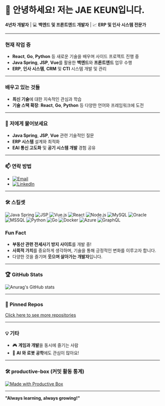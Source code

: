 # 👋 안녕하세요! 저는 JAE KEUN입니다.

**4년차 개발자** | 💻 **백엔드 및 프론트엔드 개발자** | 📈 **ERP 및 인사 시스템 전문가**

---

###  **현재 작업 중**
- **React**, **Go**, **Python** 등 새로운 기술을 배우며 사이드 프로젝트 진행 중
- **Java Spring**, **JSP**, **Vue**를 활용한 **백엔드**와 **프론트엔드** 업무 수행
- **ERP**, **인사 시스템**, **CRM** 및 **CTI** 시스템 개발 및 관리

---

###  **배우고 있는 것들**
- **최신 기술**에 대한 지속적인 관심과 학습
- **기술 스택 확장**: **React**, **Go**, **Python** 등 다양한 언어와 프레임워크에 도전

---

### 💬 **저에게 물어보세요**
- **Java Spring**, **JSP**, **Vue** 관련 기술적인 질문
- **ERP 시스템** 설계와 최적화
- **EAI 통신 고도화** 및 **공기 시스템 개발** 경험 공유

---

### 📫 **연락 방법**
- <a href="mailto:your-email@example.com" target="_blank"><img src="https://img.shields.io/badge/Email-your-email%40example.com-blue?style=flat-square&logo=gmail&logoColor=white" alt="Email"></a>
- <a href="https://www.linkedin.com/in/edohan" target="_blank"><img src="https://img.shields.io/badge/LinkedIn-Edohan-0077B5?style=flat-square&logo=LinkedIn&logoColor=white" alt="LinkedIn"></a>


---


### 🛠️ **스킬셋**
<div>
  <img src="https://img.shields.io/badge/Java%20Spring-6DB33F?style=flat&logo=Spring&logoColor=white" alt="Java Spring">
  <img src="https://img.shields.io/badge/JSP-3E5B99?style=flat&logo=Apache%20Tomcat&logoColor=white" alt="JSP">
  <img src="https://img.shields.io/badge/Vue.js-4FC08D?style=flat&logo=Vue.js&logoColor=white" alt="Vue.js">
  <img src="https://img.shields.io/badge/React-61DAFB?style=flat&logo=React&logoColor=white" alt="React">
  <img src="https://img.shields.io/badge/Node.js-339933?style=flat&logo=Node.js&logoColor=white" alt="Node.js">
  <img src="https://img.shields.io/badge/MySQL-4479A1?style=flat&logo=MySQL&logoColor=white" alt="MySQL">
  <img src="https://img.shields.io/badge/Oracle-F80000?style=flat&logo=Oracle&logoColor=white" alt="Oracle">
  <img src="https://img.shields.io/badge/MSSQL-CC2927?style=flat&logo=Microsoft%20SQL%20Server&logoColor=white" alt="MSSQL">
  <img src="https://img.shields.io/badge/Python-3776AB?style=flat&logo=Python&logoColor=white" alt="Python">
  <img src="https://img.shields.io/badge/Go-00ADD8?style=flat&logo=Go&logoColor=white" alt="Go">
  <img src="https://img.shields.io/badge/Docker-2496ED?style=flat&logo=Docker&logoColor=white" alt="Docker">
  <img src="https://img.shields.io/badge/Azure-0089D6?style=flat&logo=Microsoft%20Azure&logoColor=white" alt="Azure">
  <img src="https://img.shields.io/badge/GraphQL-E10098?style=flat&logo=GraphQL&logoColor=white" alt="GraphQL">
</div>

###  **Fun Fact**
- **부동산 관련 전세사기 방지 사이트**를 개발 중!
- **사회적 가치**를 중요하게 생각하며, 기술을 통해 긍정적인 변화를 이루고자 합니다.
- 다양한 것을 즐기며 **웃으며 살아가는 개발자**입니다.

---

### 🏆 **GitHub Stats**
![Anurag's GitHub stats](https://github-readme-stats.vercel.app/api?username=edohan117&show_icons=true&theme=radical)

---

### 📌 **Pinned Repos**
[Click here to see more repositories](https://github.com/edohan117?tab=repositories)

---

### 💡 **기타**
- 🎮 **게임과 개발**을 동시에 즐기는 사람
- 🤖 **AI 와 로봇 공학**에도 관심이 많아요!

---

### 🛠️ **productive-box (커밋 활동 통계)**

[![Made with Productive Box](https://img.shields.io/badge/Productive_Box-Active-green?style=flat-square)](https://github.com/techinpark/productive-box)

---

**"Always learning, always growing!"**
